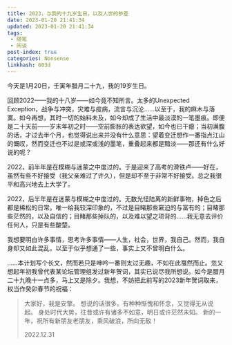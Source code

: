 ```yaml
---
title: 2023，与我的十九岁生日，以及人世的参差
date: 2023-01-20 21:41:34
updated: 2023-01-20 21:41:34
tags: 
 - 随笔
 - 闲谈
post-index: true
categories: Nonsense
linkhash: 603d
---
```

今天是1月20日，壬寅年腊月二十九，我的19岁生日。

回顾2022——我的十八岁——如今竟不知所言。太多的Unexpected Exception，战争与冲突，灾难与疫病，流言与沉沦……以至于，我的麻木与落寞。如今再想，其时一切的始料未及，如今却成了生活中最淡漠的一笔墨痕。即便是二十天前——岁末年初之时——空前膨胀的表达欲望，如今也已干瘪；当初满腹的话，才过去半个月，也觉得说出来并没有什么意思：望着变迁想作一番指点江山的慨叹，然而变迁也不过是或深或浅的墨笔，重叠起来都是黯淡——那还有什么好说的呢？

2022，前半年是在模糊与迷蒙之中度过的。于是迎来了高考的滑铁卢——好在，虽然有些不好接受（我父亲难过了许久），但是却不至于非常不好接受。总之我很平和高兴地去上大学了。

2022，后半年是在迷蒙与模糊之中度过的。无数光怪陆离的新鲜事物，掉色之后都是稀松的日常。唯一给我较深印象的，不过是目睹那些窘迫的与富有的；目睹那些茫然的，以及自信的；目睹那些掉队的，以及难以望之项背的……我无意去评价任何人，只是有些酸楚。

我想要明白许多事情，思考许多事情——人生，社会，世界，我自己。然而，我自身却又如此混乱，以至于似乎想通了一些，事实上又不曾明白什么。

……本计划写个长文，然而若只是呻吟一番则太过无趣，不如在此戛然而止。忽又想起年初我曾代表某论坛管理组发过新年贺词，其实已说尽我所想说。如今是腊月二十九晚十一点多，马上又是除夕。我想，不妨把此前写的2023新年贺词取来，权当作癸卯春节的祝福：

>大家好，我是安擎。
>想说的话很多。有种种惭愧和怀念，又觉得无从说起。
>身处时代大势，往昔或许有诸多不如意，明日或许茫然未知。
>新的一年，祝所有新朋友老朋友，乘风破浪，所向无敌！
>
>2022.12.31